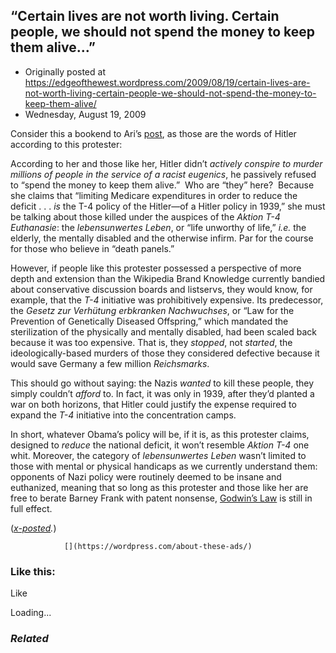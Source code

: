 ## “Certain lives are not worth living.  Certain people, we should not spend the money to keep them alive…”

 * Originally posted at https://edgeofthewest.wordpress.com/2009/08/19/certain-lives-are-not-worth-living-certain-people-we-should-not-spend-the-money-to-keep-them-alive/
 * Wednesday, August 19, 2009

Consider this a bookend to Ari’s [post](https://edgeofthewest.wordpress.com/2009/08/19/it-is-not-yet-a-matter-for-international-concern/), as those are the words of Hitler according to this protester:


According to her and those like her, Hitler didn’t _actively conspire to murder millions of people in the service of a racist eugenics_, he passively refused to “spend the money to keep them alive.”  Who are “they” here?  Because she claims that “limiting Medicare expenditures in order to reduce the deficit . . . _is_ the T-4 policy of the Hitler—of a Hitler policy in 1939,” she must be talking about those killed under the auspices of the _Aktion T-4 Euthanasie_: the _lebensunwertes Leben_, or “life unworthy of life,” _i.e._ the elderly, the mentally disabled and the otherwise infirm.  Par for the course for those who believe in “death panels.”

However, if people like this protester possessed a perspective of more depth and extension than the Wikipedia Brand Knowledge currently bandied about conservative discussion boards and listservs, they would know, for example, that the _T-4_ initiative was prohibitively expensive.  Its predecessor, the _Gesetz zur Verhütung erbkranken Nachwuchses_, or “Law for the Prevention of Genetically Diseased Offspring,” which mandated the sterilization of the physically and mentally disabled, had been scaled back because it was too expensive.  That is, they _stopped_, not _started_, the ideologically-based murders of those they considered defective because it would save Germany a few million _Reichsmarks_.

This should go without saying: the Nazis _wanted_ to kill these people, they simply couldn’t _afford_ to.  In fact, it was only in 1939, after they’d planted a war on both horizons, that Hitler could justify the expense required to expand the _T-4_ initiative into the concentration camps.

In short, whatever Obama’s policy will be, if it is, as this protester claims, designed to _reduce_ the national deficit, it won’t resemble _Aktion T-4_ one whit.  Moreover, the category of _lebensunwertes Leben_ wasn’t limited to those with mental or physical handicaps as we currently understand them: opponents of Nazi policy were routinely deemed to be insane and euthanized, meaning that so long as this protester and those like her are free to berate Barney Frank with patent nonsense, [Godwin’s Law](http://en.wikipedia.org/wiki/Godwin%!s(MISSING)\_law) is still in full effect.

(_[x-posted](http://acephalous.typepad.com/acephalous/2009/08/certain-lives-are-not-worth-living-certain-people-we-should-not-spend-the-money-to-keep-them-alive.html)._)

		

			

				[](https://wordpress.com/about-these-ads/)
				

					
				

			

		

### Like this:

Like

 
Loading...

[]()

### _Related_

